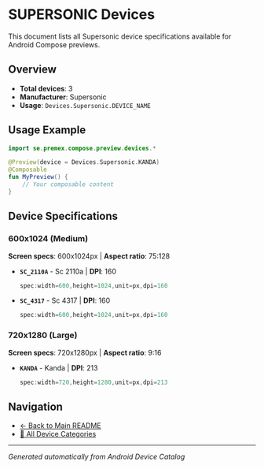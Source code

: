 # SUPERSONIC Devices

This document lists all Supersonic device specifications available for Android Compose previews.

## Overview

- **Total devices**: 3
- **Manufacturer**: Supersonic
- **Usage**: `Devices.Supersonic.DEVICE_NAME`

## Usage Example

```kotlin
import se.premex.compose.preview.devices.*

@Preview(device = Devices.Supersonic.KANDA)
@Composable
fun MyPreview() {
    // Your composable content
}
```

## Device Specifications

### 600x1024 (Medium)

**Screen specs**: 600x1024px | **Aspect ratio**: 75:128

- **`SC_2110A`** - Sc 2110a | **DPI**: 160
  ```kotlin
  spec:width=600,height=1024,unit=px,dpi=160
  ```

- **`SC_4317`** - Sc 4317 | **DPI**: 160
  ```kotlin
  spec:width=600,height=1024,unit=px,dpi=160
  ```

### 720x1280 (Large)

**Screen specs**: 720x1280px | **Aspect ratio**: 9:16

- **`KANDA`** - Kanda | **DPI**: 213
  ```kotlin
  spec:width=720,height=1280,unit=px,dpi=213
  ```

## Navigation

- [← Back to Main README](../../README.md)
- [📱 All Device Categories](../README.md)

---
*Generated automatically from Android Device Catalog*
